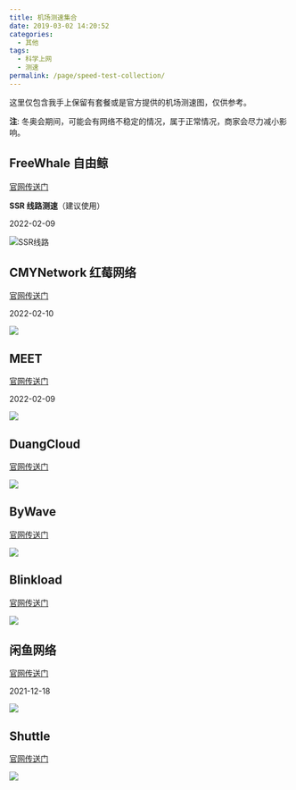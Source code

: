 ```yaml
---
title: 机场测速集合
date: 2019-03-02 14:20:52
categories:
  - 其他
tags:
  - 科学上网
  - 测速
permalink: /page/speed-test-collection/
---
```


这里仅包含我手上保留有套餐或是官方提供的机场测速图，仅供参考。

<!--more-->

**注**: 冬奥会期间，可能会有网络不稳定的情况，属于正常情况，商家会尽力减小影响。

## FreeWhale 自由鲸

[官网传送门](https://url.iszy.xyz/freewhale)

**SSR 线路测速**（建议使用）

2022-02-09

![SSR线路](https://img.iszy.xyz/1644422177121.png?x-oss-process=style/big)

## CMYNetwork 红莓网络

[官网传送门](https://url.iszy.xyz/cmynetwork)

2022-02-10

![](https://img.iszy.xyz/1644451579496.png?x-oss-process=style/big)

## MEET

[官网传送门](https://url.iszy.xyz/fspeed)

2022-02-09

![](https://img.iszy.xyz/1644413860231.png?x-oss-process=style/big)

## DuangCloud

[官网传送门](https://url.iszy.xyz/duangcloud)

![](https://img.iszy.xyz/20200502214205.png?x-oss-process=style/big)

## ByWave

[官网传送门](https://url.iszy.xyz/bywave)

![](https://img.iszy.xyz/20200815171242.png?x-oss-process=style/big)

## Blinkload

[官网传送门](https://url.iszy.xyz/blinkload)

![](https://img.iszy.xyz/20210112210447.png?x-oss-process=style/big)

## 闲鱼网络

[官网传送门](https://url.iszy.xyz/dinastio)

2021-12-18

![](https://img.iszy.xyz/1639797582174.png?x-oss-process=style/big)

## Shuttle

[官网传送门](https://url.iszy.xyz/shuttle)

![](https://img.iszy.xyz/20210409220158.png?x-oss-process=style/big)

